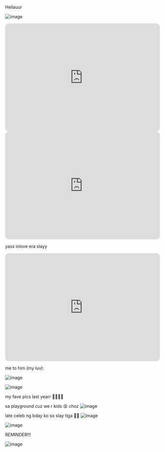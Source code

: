 Hellauur

![image](https://user-images.githubusercontent.com/122416527/212852989-7b09e778-857b-4183-87d3-fe6466a1fc9a.png)

<iframe style="border-radius:12px" src="https://open.spotify.com/embed/track/2xhGZ3WzOa3tir28y7Cb88?utm_source=generator&theme=0" width="100%" height="352" frameBorder="0" allowfullscreen="" allow="autoplay; clipboard-write; encrypted-media; fullscreen; picture-in-picture" loading="lazy"></iframe>
<iframe style="border-radius:12px" src="https://open.spotify.com/embed/track/5TTXEcfsYLh6fTarLaevTi?utm_source=generator&theme=0" width="100%" height="352" frameBorder="0" allowfullscreen="" allow="autoplay; clipboard-write; encrypted-media; fullscreen; picture-in-picture" loading="lazy"></iframe>


yass inlove era slayy


<iframe style="border-radius:12px" src="https://open.spotify.com/embed/playlist/0LyH1LzmjQeZk58PpUxcH1?utm_source=generator" width="100%" height="352" frameBorder="0" allowfullscreen="" allow="autoplay; clipboard-write; encrypted-media; fullscreen; picture-in-picture" loading="lazy"></iframe>

me to him (my luv): 

![image](https://user-images.githubusercontent.com/122416527/212857751-36acc8ea-bd21-4878-9a6c-a0aa2766e187.png)

![image](https://user-images.githubusercontent.com/122416527/212857898-2f0df0fd-49fd-42c1-a7b1-cfbc34fa7a86.png)




my fave pics last yearr 🥰🥰😍😍



sa playground cuz we r kids 😝 choz
![image](https://user-images.githubusercontent.com/122416527/212849860-2e328a0f-710f-455e-b66c-9ff9d0fa16fc.png)



late celeb ng bday ko so slay tlga 🥰🥰
![image](https://user-images.githubusercontent.com/122416527/212850545-61d961b3-b5ae-4c3a-a65b-5a4e09998106.png)

![image](https://user-images.githubusercontent.com/122416527/212850774-fcaa80bd-18a1-4b9a-a38f-054d3bc95ece.png)


REMINDER!!!

![image](https://user-images.githubusercontent.com/122416527/212858528-85338abc-605e-4d45-8d95-6aa180a89e56.png)

